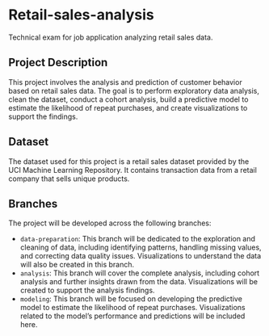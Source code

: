 # Retail-sales-analysis
Technical exam for job application analyzing retail sales data.
## Project Description
This project involves the analysis and prediction of customer behavior based on retail 
sales data. The goal is to perform exploratory data analysis, clean the dataset, 
conduct a cohort analysis, build a predictive model to estimate the likelihood of 
repeat purchases, and create visualizations to support the findings.
## Dataset
The dataset used for this project is a retail sales dataset provided by the UCI Machine 
Learning Repository. It contains transaction data from a retail company that sells 
unique products.
## Branches
The project will be developed across the following branches:

- `data-preparation`: This branch will be dedicated to the 
exploration and cleaning of data, including identifying patterns, 
handling missing values, and correcting data quality issues. 
Visualizations to understand the data will also be created in this 
branch.
- `analysis`: This branch will cover the complete analysis, including 
cohort analysis and further insights drawn from the data. 
Visualizations will be created to support the analysis findings.
- `modeling`: This branch will be focused on developing the 
predictive model to estimate the likelihood of repeat purchases. 
Visualizations related to the model’s performance and predictions 
will be included here.

